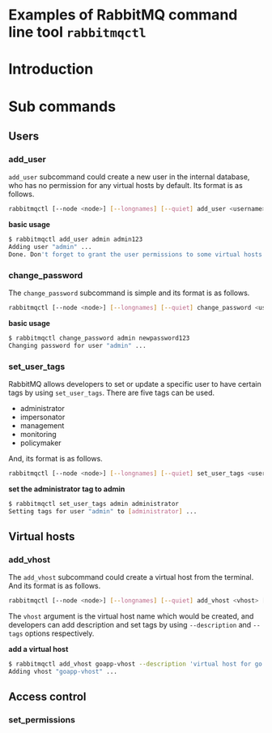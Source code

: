 Examples of RabbitMQ command line tool `rabbitmqctl`
===============================

# Introduction

# Sub commands

## Users

### add_user

`add_user` subcommand could create a new user in the internal database, who has no permission for any virtual hosts by default.
Its format is as follows.

```bash
rabbitmqctl [--node <node>] [--longnames] [--quiet] add_user <username> <password>
```

**basic usage**

```bash
$ rabbitmqctl add_user admin admin123
Adding user "admin" ...
Done. Don't forget to grant the user permissions to some virtual hosts! See 'rabbitmqctl help set_permissions' to learn more.
```

### change_password

The `change_password` subcommand is simple and its format is as follows.

```bash
rabbitmqctl [--node <node>] [--longnames] [--quiet] change_password <username> <password>
```

**basic usage**

```bash
$ rabbitmqctl change_password admin newpassword123
Changing password for user "admin" ...
```

### set_user_tags

RabbitMQ allows developers to set or update a specific user to have certain tags by using `set_user_tags`. There are five 
tags can be used.

* administrator
* impersonator
* management
* monitoring
* policymaker

And, its format is as follows.

```bash
rabbitmqctl [--node <node>] [--longnames] [--quiet] set_user_tags <username> <tag> [...]
```

**set the administrator tag to admin**

```bash
$ rabbitmqctl set_user_tags admin administrator
Setting tags for user "admin" to [administrator] ...
```

## Virtual hosts

### add_vhost

The `add_vhost` subcommand could create a virtual host from the terminal. And its format is as follows.

```bash
rabbitmqctl [--node <node>] [--longnames] [--quiet] add_vhost <vhost> [--description <description> --tags "<tag1>,<tag2>,<...>" --default-queue-type <quorum|classic|stream>]
```

The `vhost` argument is the virtual host name which would be created, and developers can add description and set tags by using 
`--description` and `--tags` options respectively.

**add a virtual host**

```bash
$ rabbitmqctl add_vhost goapp-vhost --description 'virtual host for go test application' --tags goapp
Adding vhost "goapp-vhost" ...
```

## Access control

### set_permissions




